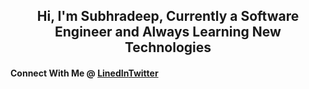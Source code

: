<h2 align="center">Hi, I'm Subhradeep, Currently a Software Engineer and Always Learning New Technologies</h2>
<h4>Connect With Me @ <a href="https://www.linkedin.com/in/sraynitjsr" target="blank"><b>LinedIn</b></a><a href="https://twitter.com/sraynitjsr" target="blank"><b>Twitter</b></a>
